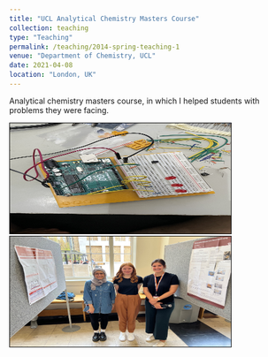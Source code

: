 ```yaml
---
title: "UCL Analytical Chemistry Masters Course"
collection: teaching
type: "Teaching"
permalink: /teaching/2014-spring-teaching-1
venue: "Department of Chemistry, UCL"
date: 2021-04-08
location: "London, UK"
---
```


Analytical chemistry masters course, in which I helped students with problems they were facing. 

<img src="/images/IMG_0097.jpg" class="img" alt="Arduino work" width="400" height="200" style='border:1px solid #000000;'/>
</br>
<img src="/images/IMG_7105.jpg" class="img" alt="Students taught" width="400" height="200" style='border:1px solid #000000;'/>